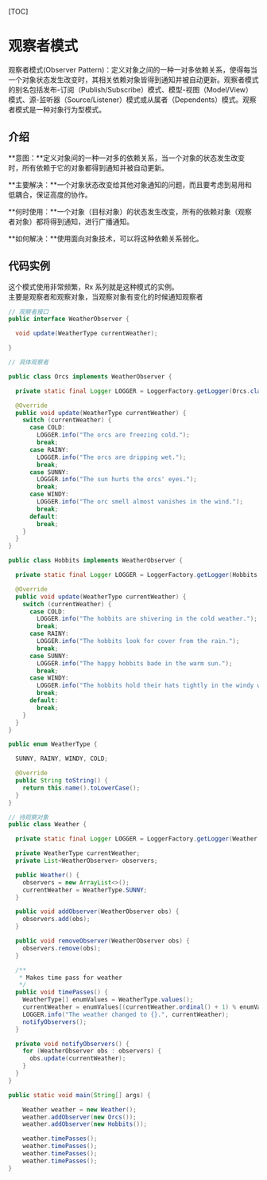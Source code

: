[TOC]

# 观察者模式
观察者模式(Observer Pattern)：定义对象之间的一种一对多依赖关系，使得每当一个对象状态发生改变时，其相关依赖对象皆得到通知并被自动更新。观察者模式的别名包括发布-订阅（Publish/Subscribe）模式、模型-视图（Model/View）模式、源-监听器（Source/Listener）模式或从属者（Dependents）模式。观察者模式是一种对象行为型模式。

## 介绍
**意图：**定义对象间的一种一对多的依赖关系，当一个对象的状态发生改变时，所有依赖于它的对象都得到通知并被自动更新。

**主要解决：**一个对象状态改变给其他对象通知的问题，而且要考虑到易用和低耦合，保证高度的协作。

**何时使用：**一个对象（目标对象）的状态发生改变，所有的依赖对象（观察者对象）都将得到通知，进行广播通知。

**如何解决：**使用面向对象技术，可以将这种依赖关系弱化。

## 代码实例
这个模式使用非常频繁，Rx 系列就是这种模式的实例。   
主要是观察者和观察对象，当观察对象有变化的时候通知观察者  


```java
// 观察者接口
public interface WeatherObserver {

  void update(WeatherType currentWeather);

}

// 具体观察者

public class Orcs implements WeatherObserver {

  private static final Logger LOGGER = LoggerFactory.getLogger(Orcs.class);

  @Override
  public void update(WeatherType currentWeather) {
    switch (currentWeather) {
      case COLD:
        LOGGER.info("The orcs are freezing cold.");
        break;
      case RAINY:
        LOGGER.info("The orcs are dripping wet.");
        break;
      case SUNNY:
        LOGGER.info("The sun hurts the orcs' eyes.");
        break;
      case WINDY:
        LOGGER.info("The orc smell almost vanishes in the wind.");
        break;
      default:
        break;
    }
  }
}

public class Hobbits implements WeatherObserver {

  private static final Logger LOGGER = LoggerFactory.getLogger(Hobbits.class);

  @Override
  public void update(WeatherType currentWeather) {
    switch (currentWeather) {
      case COLD:
        LOGGER.info("The hobbits are shivering in the cold weather.");
        break;
      case RAINY:
        LOGGER.info("The hobbits look for cover from the rain.");
        break;
      case SUNNY:
        LOGGER.info("The happy hobbits bade in the warm sun.");
        break;
      case WINDY:
        LOGGER.info("The hobbits hold their hats tightly in the windy weather.");
        break;
      default:
        break;
    }
  }
}

public enum WeatherType {

  SUNNY, RAINY, WINDY, COLD;

  @Override
  public String toString() {
    return this.name().toLowerCase();
  }
}

// 待观察对象
public class Weather {

  private static final Logger LOGGER = LoggerFactory.getLogger(Weather.class);

  private WeatherType currentWeather;
  private List<WeatherObserver> observers;

  public Weather() {
    observers = new ArrayList<>();
    currentWeather = WeatherType.SUNNY;
  }

  public void addObserver(WeatherObserver obs) {
    observers.add(obs);
  }

  public void removeObserver(WeatherObserver obs) {
    observers.remove(obs);
  }

  /**
   * Makes time pass for weather
   */
  public void timePasses() {
    WeatherType[] enumValues = WeatherType.values();
    currentWeather = enumValues[(currentWeather.ordinal() + 1) % enumValues.length];
    LOGGER.info("The weather changed to {}.", currentWeather);
    notifyObservers();
  }

  private void notifyObservers() {
    for (WeatherObserver obs : observers) {
      obs.update(currentWeather);
    }
  }
}

public static void main(String[] args) {

    Weather weather = new Weather();
    weather.addObserver(new Orcs());
    weather.addObserver(new Hobbits());

    weather.timePasses();
    weather.timePasses();
    weather.timePasses();
    weather.timePasses();
}
``` 
